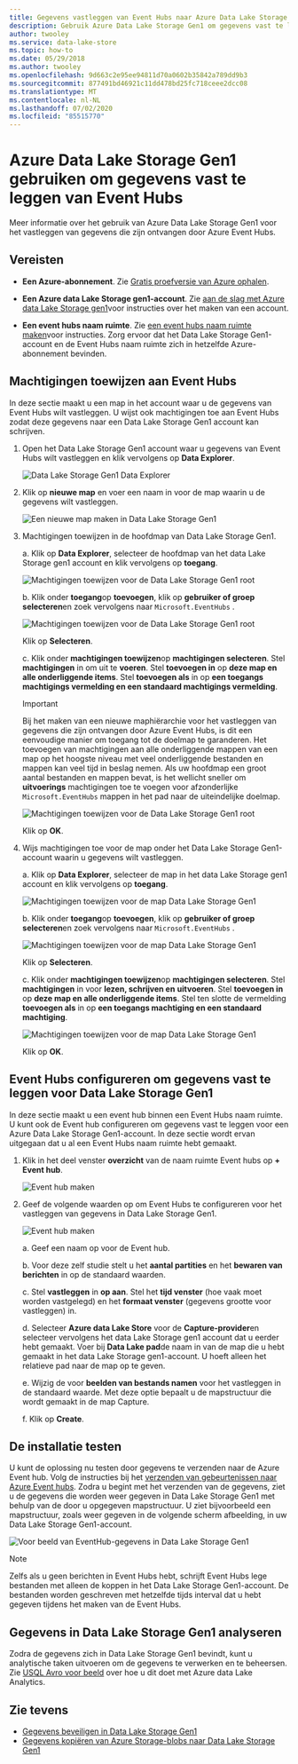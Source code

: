 ```yaml
---
title: Gegevens vastleggen van Event Hubs naar Azure Data Lake Storage Gen1
description: Gebruik Azure Data Lake Storage Gen1 om gegevens vast te leggen die worden ontvangen door Azure Event Hubs.
author: twooley
ms.service: data-lake-store
ms.topic: how-to
ms.date: 05/29/2018
ms.author: twooley
ms.openlocfilehash: 9d663c2e95ee94811d70a0602b35842a789dd9b3
ms.sourcegitcommit: 877491bd46921c11dd478bd25fc718ceee2dcc08
ms.translationtype: MT
ms.contentlocale: nl-NL
ms.lasthandoff: 07/02/2020
ms.locfileid: "85515770"
---
```

# <a name="use-azure-data-lake-storage-gen1-to-capture-data-from-event-hubs"></a>Azure Data Lake Storage Gen1 gebruiken om gegevens vast te leggen van Event Hubs

Meer informatie over het gebruik van Azure Data Lake Storage Gen1 voor het vastleggen van gegevens die zijn ontvangen door Azure Event Hubs.

## <a name="prerequisites"></a>Vereisten

* **Een Azure-abonnement**. Zie [Gratis proefversie van Azure ophalen](https://azure.microsoft.com/pricing/free-trial/).

* **Een Azure data Lake Storage gen1-account**. Zie [aan de slag met Azure data Lake Storage gen1](data-lake-store-get-started-portal.md)voor instructies over het maken van een account.

*  **Een event hubs naam ruimte**. Zie [een event hubs naam ruimte maken](../event-hubs/event-hubs-create.md#create-an-event-hubs-namespace)voor instructies. Zorg ervoor dat het Data Lake Storage Gen1-account en de Event Hubs naam ruimte zich in hetzelfde Azure-abonnement bevinden.


## <a name="assign-permissions-to-event-hubs"></a>Machtigingen toewijzen aan Event Hubs

In deze sectie maakt u een map in het account waar u de gegevens van Event Hubs wilt vastleggen. U wijst ook machtigingen toe aan Event Hubs zodat deze gegevens naar een Data Lake Storage Gen1 account kan schrijven. 

1. Open het Data Lake Storage Gen1 account waar u gegevens van Event Hubs wilt vastleggen en klik vervolgens op **Data Explorer**.

    ![Data Lake Storage Gen1 Data Explorer](./media/data-lake-store-archive-eventhub-capture/data-lake-store-open-data-explorer.png "Data Lake Storage Gen1 Data Explorer")

1.  Klik op **nieuwe map** en voer een naam in voor de map waarin u de gegevens wilt vastleggen.

    ![Een nieuwe map maken in Data Lake Storage Gen1](./media/data-lake-store-archive-eventhub-capture/data-lake-store-create-new-folder.png "Een nieuwe map maken in Data Lake Storage Gen1")

1. Machtigingen toewijzen in de hoofdmap van Data Lake Storage Gen1. 

    a. Klik op **Data Explorer**, selecteer de hoofdmap van het data Lake Storage gen1 account en klik vervolgens op **toegang**.

    ![Machtigingen toewijzen voor de Data Lake Storage Gen1 root](./media/data-lake-store-archive-eventhub-capture/data-lake-store-assign-permissions-to-root.png "Machtigingen toewijzen voor de Data Lake Storage Gen1 root")

    b. Klik onder **toegang**op **toevoegen**, klik op **gebruiker of groep selecteren**en zoek vervolgens naar `Microsoft.EventHubs` . 

    ![Machtigingen toewijzen voor de Data Lake Storage Gen1 root](./media/data-lake-store-archive-eventhub-capture/data-lake-store-assign-eventhub-sp.png "Machtigingen toewijzen voor de Data Lake Storage Gen1 root")
    
    Klik op **Selecteren**.

    c. Klik onder **machtigingen toewijzen**op **machtigingen selecteren**. Stel **machtigingen** in om uit te **voeren**. Stel **toevoegen in** op **deze map en alle onderliggende items**. Stel **toevoegen als** in op **een toegangs machtigings vermelding en een standaard machtigings vermelding**.

    > [!IMPORTANT]
    > Bij het maken van een nieuwe maphiërarchie voor het vastleggen van gegevens die zijn ontvangen door Azure Event Hubs, is dit een eenvoudige manier om toegang tot de doelmap te garanderen.  Het toevoegen van machtigingen aan alle onderliggende mappen van een map op het hoogste niveau met veel onderliggende bestanden en mappen kan veel tijd in beslag nemen.  Als uw hoofdmap een groot aantal bestanden en mappen bevat, is het wellicht sneller om **uitvoerings** machtigingen toe te voegen voor afzonderlijke `Microsoft.EventHubs` mappen in het pad naar de uiteindelijke doelmap. 

    ![Machtigingen toewijzen voor de Data Lake Storage Gen1 root](./media/data-lake-store-archive-eventhub-capture/data-lake-store-assign-eventhub-sp1.png "Machtigingen toewijzen voor de Data Lake Storage Gen1 root")

    Klik op **OK**.

1. Wijs machtigingen toe voor de map onder het Data Lake Storage Gen1-account waarin u gegevens wilt vastleggen.

    a. Klik op **Data Explorer**, selecteer de map in het data Lake Storage gen1 account en klik vervolgens op **toegang**.

    ![Machtigingen toewijzen voor de map Data Lake Storage Gen1](./media/data-lake-store-archive-eventhub-capture/data-lake-store-assign-permissions-to-folder.png "Machtigingen toewijzen voor de map Data Lake Storage Gen1")

    b. Klik onder **toegang**op **toevoegen**, klik op **gebruiker of groep selecteren**en zoek vervolgens naar `Microsoft.EventHubs` . 

    ![Machtigingen toewijzen voor de map Data Lake Storage Gen1](./media/data-lake-store-archive-eventhub-capture/data-lake-store-assign-eventhub-sp.png "Machtigingen toewijzen voor de map Data Lake Storage Gen1")
    
    Klik op **Selecteren**.

    c. Klik onder **machtigingen toewijzen**op **machtigingen selecteren**. Stel **machtigingen** in voor **lezen, schrijven en** **uitvoeren**. Stel **toevoegen in** op **deze map en alle onderliggende items**. Stel ten slotte de vermelding **toevoegen als** in op **een toegangs machtiging en een standaard machtiging**.

    ![Machtigingen toewijzen voor de map Data Lake Storage Gen1](./media/data-lake-store-archive-eventhub-capture/data-lake-store-assign-eventhub-sp-folder.png "Machtigingen toewijzen voor de map Data Lake Storage Gen1")
    
    Klik op **OK**. 

## <a name="configure-event-hubs-to-capture-data-to-data-lake-storage-gen1"></a>Event Hubs configureren om gegevens vast te leggen voor Data Lake Storage Gen1

In deze sectie maakt u een event hub binnen een Event Hubs naam ruimte. U kunt ook de Event hub configureren om gegevens vast te leggen voor een Azure Data Lake Storage Gen1-account. In deze sectie wordt ervan uitgegaan dat u al een Event Hubs naam ruimte hebt gemaakt.

1. Klik in het deel venster **overzicht** van de naam ruimte Event hubs op **+ Event hub**.

    ![Event hub maken](./media/data-lake-store-archive-eventhub-capture/data-lake-store-create-event-hub.png "Event Hub maken")

1. Geef de volgende waarden op om Event Hubs te configureren voor het vastleggen van gegevens in Data Lake Storage Gen1.

    ![Event hub maken](./media/data-lake-store-archive-eventhub-capture/data-lake-store-configure-eventhub.png "Event Hub maken")

    a. Geef een naam op voor de Event hub.
    
    b. Voor deze zelf studie stelt u het **aantal partities** en het **bewaren van berichten** in op de standaard waarden.
    
    c. Stel **vastleggen** in **op aan**. Stel het **tijd venster** (hoe vaak moet worden vastgelegd) en het **formaat venster** (gegevens grootte voor vastleggen) in. 
    
    d. Selecteer **Azure data Lake Store** voor de **Capture-provider**en selecteer vervolgens het data Lake Storage gen1 account dat u eerder hebt gemaakt. Voer bij **Data Lake pad**de naam in van de map die u hebt gemaakt in het data Lake Storage gen1-account. U hoeft alleen het relatieve pad naar de map op te geven.

    e. Wijzig de voor **beelden van bestands namen** voor het vastleggen in de standaard waarde. Met deze optie bepaalt u de mapstructuur die wordt gemaakt in de map Capture.

    f. Klik op **Create**.

## <a name="test-the-setup"></a>De installatie testen

U kunt de oplossing nu testen door gegevens te verzenden naar de Azure Event hub. Volg de instructies bij het [verzenden van gebeurtenissen naar Azure Event hubs](../event-hubs/event-hubs-dotnet-framework-getstarted-send.md). Zodra u begint met het verzenden van de gegevens, ziet u de gegevens die worden weer gegeven in Data Lake Storage Gen1 met behulp van de door u opgegeven mapstructuur. U ziet bijvoorbeeld een mapstructuur, zoals weer gegeven in de volgende scherm afbeelding, in uw Data Lake Storage Gen1-account.

![Voor beeld van EventHub-gegevens in Data Lake Storage Gen1](./media/data-lake-store-archive-eventhub-capture/data-lake-store-eventhub-data-sample.png "Voor beeld van EventHub-gegevens in Data Lake Storage Gen1")

> [!NOTE]
> Zelfs als u geen berichten in Event Hubs hebt, schrijft Event Hubs lege bestanden met alleen de koppen in het Data Lake Storage Gen1-account. De bestanden worden geschreven met hetzelfde tijds interval dat u hebt gegeven tijdens het maken van de Event Hubs.
> 
>

## <a name="analyze-data-in-data-lake-storage-gen1"></a>Gegevens in Data Lake Storage Gen1 analyseren

Zodra de gegevens zich in Data Lake Storage Gen1 bevindt, kunt u analytische taken uitvoeren om de gegevens te verwerken en te beheersen. Zie [USQL Avro voor beeld](https://github.com/Azure/usql/tree/master/Examples/AvroExamples) over hoe u dit doet met Azure data Lake Analytics.
  

## <a name="see-also"></a>Zie tevens
* [Gegevens beveiligen in Data Lake Storage Gen1](data-lake-store-secure-data.md)
* [Gegevens kopiëren van Azure Storage-blobs naar Data Lake Storage Gen1](data-lake-store-copy-data-azure-storage-blob.md)
